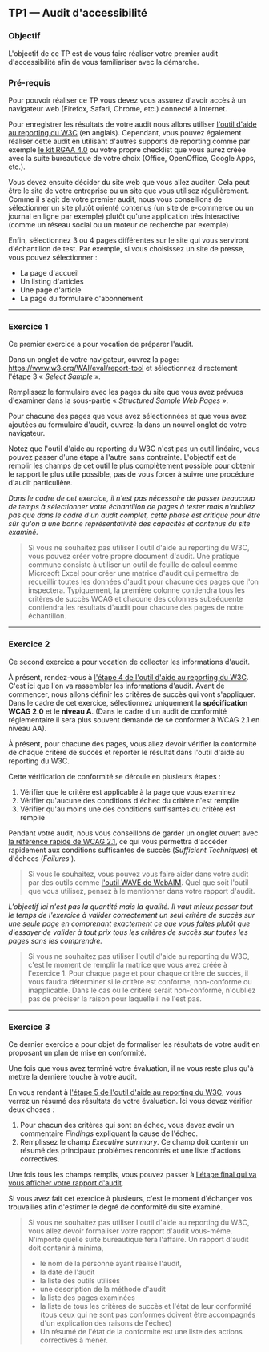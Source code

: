 ## TP1 — Audit d'accessibilité

### Objectif

L'objectif de ce TP est de vous faire réaliser votre premier audit d'accessibilité afin de vous familiariser avec la démarche.


### Pré-requis

Pour pouvoir réaliser ce TP vous devez vous assurez d'avoir accès à un navigateur web (Firefox, Safari, Chrome, etc.) connecté à Internet.

Pour enregistrer les résultats de votre audit nous allons utiliser [l'outil d'aide au reporting du W3C](https://www.w3.org/WAI/eval/report-tool) (en anglais). Cependant, vous pouvez également réaliser cette audit en utilisant d'autres supports de reporting comme par exemple [le kit RGAA 4.0](https://www.numerique.gouv.fr/publications/rgaa-accessibilite/kit/#contenu) ou votre propre checklist que vous aurez créée avec la suite bureautique de votre choix (Office, OpenOffice, Google Apps, etc.).

Vous devez ensuite décider du site web que vous allez auditer. Cela peut être le site de votre entreprise ou un site que vous utilisez régulièrement. Comme il s'agit de votre premier audit, nous vous conseillons de sélectionner un site plutôt orienté contenus (un site de e-commerce ou un journal en ligne par exemple) plutôt qu'une application très interactive (comme un réseau social ou un moteur de recherche par exemple)

Enfin, sélectionnez 3 ou 4 pages différentes sur le site qui vous serviront d'échantillon de test. Par exemple, si vous choisissez un site de presse, vous pouvez sélectionner :

- La page d'accueil
- Un listing d'articles
- Une page d'article
- La page du formulaire d'abonnement


---

### Exercice 1

Ce premier exercice a pour vocation de préparer l'audit.

Dans un onglet de votre navigateur, ouvrez la page: https://www.w3.org/WAI/eval/report-tool et sélectionnez directement l'étape 3 « <i lang="en">Select Sample</i> ».

Remplissez le formulaire avec les pages du site que vous avez prévues d'examiner dans la sous-partie « <i lang="en">Structured Sample Web Pages</i> ».

Pour chacune des pages que vous avez sélectionnées et que vous avez ajoutées au formulaire d'audit, ouvrez-la dans un nouvel onglet de votre navigateur.

Notez que l'outil d'aide au reporting du W3C n'est pas un outil linéaire, vous pouvez passer d'une étape à l'autre sans contrainte. L'objectif est de remplir les champs de cet outil le plus complètement possible pour obtenir le rapport le plus utile possible, pas de vous forcer à suivre une procédure d'audit particulière.

_Dans le cadre de cet exercice, il n'est pas nécessaire de passer beaucoup de temps à sélectionner votre échantillon de pages à tester mais n'oubliez pas que dans le cadre d'un audit complet, cette phase est critique pour être sûr qu'on a une bonne représentativité des capacités et contenus du site examiné._

> Si vous ne souhaitez pas utiliser l'outil d'aide au reporting du W3C, vous
> pouvez créer votre propre document d'audit. Une pratique commune consiste à
> utiliser un outil de feuille de calcul comme Microsoft Excel pour créer une
> matrice d'audit qui permettra de recueillir toutes les données d'audit pour
> chacune des pages que l'on inspectera. Typiquement, la première colonne
> contiendra tous les critères de succès WCAG et chacune des colonnes
> subséquente contiendra les résultats d'audit pour chacune des pages de notre
> échantillon.


---

### Exercice 2

Ce second exercice a pour vocation de collecter les informations d'audit.

À présent, rendez-vous à [l'étape 4 de l'outil d'aide au reporting du W3C](https://www.w3.org/WAI/eval/report-tool/#!/evaluation/audit). C'est ici que l'on va rassembler les informations d'audit. Avant de commencer, nous allons définir les critères de succès qui vont s'appliquer. Dans le cadre de cet exercice, sélectionnez uniquement la **spécification WCAG 2.0** et le **niveau A**. (Dans le cadre d'un audit de conformité réglementaire il sera plus souvent demandé de se conformer à WCAG 2.1 en niveau AA).

À présent, pour chacune des pages, vous allez devoir vérifier la conformité de chaque critère de succès et reporter le résultat dans l'outil d'aide au reporting du W3C.

Cette vérification de conformité se déroule en plusieurs étapes :

1. Vérifier que le critère est applicable à la page que vous examinez
2. Vérifier qu'aucune des conditions d'échec du critère n'est remplie
3. Vérifier qu'au moins une des conditions suffisantes du critère est remplie

Pendant votre audit, nous vous conseillons de garder un onglet ouvert avec [la référence rapide de WCAG 2.1](https://www.w3.org/WAI/WCAG21/quickref/), ce qui vous permettra d'accéder rapidement aux conditions suffisantes de succès (<i lang="en">Sufficient Techniques</i>) et d'échecs (<i lang="en">Failures </i>).

> Si vous le souhaitez, vous pouvez vous faire aider dans votre audit par des
> outils comme [l'outil WAVE de WebAIM](https://wave.webaim.org/). Quel que soit
> l'outil que vous utilisez, pensez à le mentionner dans votre rapport
> d'audit.

_L'objectif ici n'est pas la quantité mais la qualité. Il vaut mieux passer tout le temps de l'exercice à valider correctement un seul critère de succès sur une seule page en comprenant exactement ce que vous faites plutôt que d'essayer de valider à tout prix tous les critères de succès sur toutes les pages sans les comprendre._

> Si vous ne souhaitez pas utiliser l'outil d'aide au reporting du W3C, c'est
> le moment de remplir la matrice que vous avez créée à l'exercice 1. Pour
> chaque page et pour chaque critère de succès, il vous faudra déterminer si le
> critère est conforme, non-conforme ou inapplicable. Dans le cas où le critère
> serait non-conforme, n'oubliez pas de préciser la raison pour laquelle il
> ne l'est pas.


---

### Exercice 3

Ce dernier exercice a pour objet de formaliser les résultats de votre audit en proposant un plan de mise en conformité.

Une fois que vous avez terminé votre évaluation, il ne vous reste plus qu'à mettre la dernière touche à votre audit.

En vous rendant à [l'étape 5 de l'outil d'aide au reporting du W3C](https://www.w3.org/WAI/eval/report-tool/#!/evaluation/report), vous verrez un résumé des résultats de votre évaluation. Ici vous devez vérifier deux choses :

1. Pour chacun des critères qui sont en échec, vous devez avoir un commentaire <i lang="en">Findings</i> expliquant la cause de l'échec.
2. Remplissez le champ <i lang="en">Executive summary</i>. Ce champ doit contenir un résumé des principaux problèmes rencontrés et une liste d'actions correctives.

Une fois tous les champs remplis, vous pouvez passer à [l'étape final qui va vous afficher votre rapport d'audit](https://www.w3.org/WAI/eval/report-tool/#!/view_report).

Si vous avez fait cet exercice à plusieurs, c'est le moment d'échanger vos trouvailles afin d'estimer le degré de conformité du site examiné.

> Si vous ne souhaitez pas utiliser l'outil d'aide au reporting du W3C, vous
> allez devoir formaliser votre rapport d'audit vous-même. N'importe quelle
> suite bureautique fera l'affaire. Un rapport d'audit doit contenir à minima,
>  * le nom de la personne ayant réalisé l'audit,
>  * la date de l'audit
>  * la liste des outils utilisés
>  * une description de la méthode d'audit
>  * la liste des pages examinées
>  * la liste de tous les critères de succès et l'état de leur conformité (tous
>    ceux qui ne sont pas conformes doivent être accompagnés d'un explication
>    des raisons de l'échec)
>  * Un résumé de l'état de la conformité est une liste des actions correctives
>    à mener.
